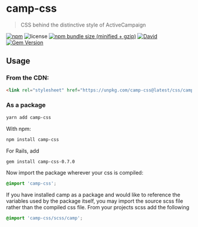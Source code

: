 # camp-css

> CSS behind the distinctive style of ActiveCampaign

[![npm](https://img.shields.io/npm/v/camp-css.svg)](https://www.npmjs.com/package/camp-css)
![license](https://img.shields.io/github/license/activecampaign/camp-css.svg)
[![npm bundle size (minified + gzip)](https://img.shields.io/bundlephobia/min/camp-css.svg)](https://bundlephobia.com/result?p=camp-css)
[![David](https://img.shields.io/david/dev/activecampaign/camp-css.svg)](https://david-dm.org/activecampaign/camp-css?type=dev)
[![Gem Version](https://badge.fury.io/rb/camp-css.svg)](https://badge.fury.io/rb/camp-css)

## Usage

### From the CDN:

```html
<link rel="stylesheet" href="https://unpkg.com/camp-css@latest/css/camp.min.css">
```

### As a package

```sh
yarn add camp-css
```

With npm:

```sh
npm install camp-css
```

For Rails, add 
```sh
gem install camp-css-0.7.0
```

Now import the package wherever your css is compiled:

```css
@import 'camp-css';
```


If you have installed camp as a package and would like to reference the variables used by the package itself, you may import the source scss file rather than the compiled css file. From your projects scss add the following

```scss
@import 'camp-css/scss/camp';
```
